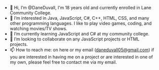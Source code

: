 - 👋 Hi, I’m @DaneDuvall, I'm 18 years old and currently enrolled in Lane Community College.
- 👀 I’m interested in Java, JavaScript, C#, C++, HTML, CSS, and many other programming languages. I like to play video games, coding, and watching movies/TV shows.
- 🌱 I’m currently learning JavaScript and C# at my community college.
- 💞️ I’m looking to collaborate on any JavaScript projects or HTML projects.
- 📫 How to reach me: on here or my email (daneduvall05@gmail.com) if you are interested in having me on a project or are interested in one of my own, please feel free to contact me via my email.
